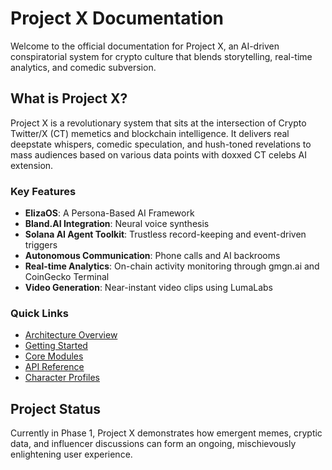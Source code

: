 # Project X Documentation

Welcome to the official documentation for Project X, an AI-driven conspiratorial system for crypto culture that blends storytelling, real-time analytics, and comedic subversion.

## What is Project X?

Project X is a revolutionary system that sits at the intersection of Crypto Twitter/X (CT) memetics and blockchain intelligence. It delivers real deepstate whispers, comedic speculation, and hush-toned revelations to mass audiences based on various data points with doxxed CT celebs AI extension.

### Key Features

- **ElizaOS**: A Persona-Based AI Framework
- **Bland.AI Integration**: Neural voice synthesis
- **Solana AI Agent Toolkit**: Trustless record-keeping and event-driven triggers
- **Autonomous Communication**: Phone calls and AI backrooms
- **Real-time Analytics**: On-chain activity monitoring through gmgn.ai and CoinGecko Terminal
- **Video Generation**: Near-instant video clips using LumaLabs

### Quick Links

- [Architecture Overview](./architecture/overview.md)
- [Getting Started](./getting-started/installation.md)
- [Core Modules](./modules/index.md)
- [API Reference](./api-reference/index.md)
- [Character Profiles](./characters/index.md)

## Project Status

Currently in Phase 1, Project X demonstrates how emergent memes, cryptic data, and influencer discussions can form an ongoing, mischievously enlightening user experience.